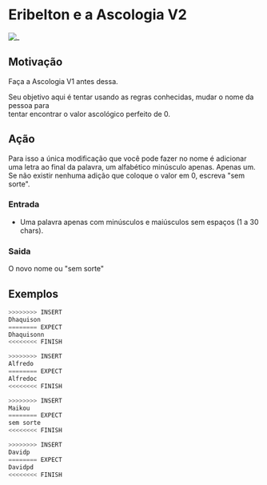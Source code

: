 # Eribelton e a Ascologia V2

![_](https://raw.githubusercontent.com/qxcodefup/arcade/master/base/perfeicao/cover.jpg)

## Motivação

Faça a Ascologia V1 antes dessa.

Seu objetivo aqui é tentar usando as regras conhecidas, mudar o nome da pessoa para  
tentar encontrar o valor ascológico perfeito de 0.

## Ação

Para isso a única modificação que você pode fazer no nome é adicionar uma letra ao
final da palavra, um alfabético minúsculo apenas. Apenas um. Se não existir
nenhuma adição que coloque o valor em 0, escreva "sem sorte".

### Entrada

- Uma palavra apenas com minúsculos e maiúsculos sem espaços (1 a 30 chars).

### Saida

O novo nome ou "sem sorte"

## Exemplos

``` py
>>>>>>>> INSERT
Dhaquison
======== EXPECT
Dhaquisonn
<<<<<<<< FINISH
```

```py
>>>>>>>> INSERT
Alfredo
======== EXPECT
Alfredoc
<<<<<<<< FINISH
```

```py
>>>>>>>> INSERT
Maikou
======== EXPECT
sem sorte
<<<<<<<< FINISH
```

```py
>>>>>>>> INSERT
Davidp
======== EXPECT
Davidpd
<<<<<<<< FINISH
```
